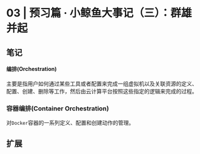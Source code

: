 # 03 | 预习篇 · 小鲸鱼大事记（三）：群雄并起

## 笔记

#### 编排(Orchestration)

主要是指用户如何通过某些工具或者配置来完成一组虚拟机以及关联资源的定义、配置、创建、删除等工作，然后由云计算平台按照这些指定的逻辑来完成的过程。

### 容器编排(Container Orchestration)

对`Docker`容器的一系列定义、配置和创建动作的管理。

## 扩展